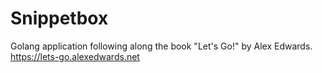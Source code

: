 # Snippetbox
Golang application following along the book "Let's Go!" by Alex Edwards.  
https://lets-go.alexedwards.net

